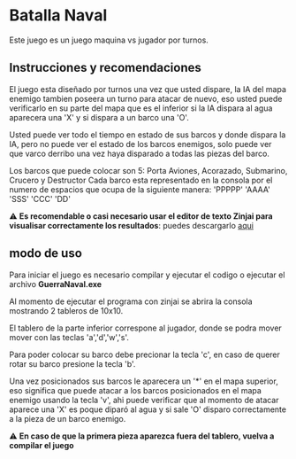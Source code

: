 # Batalla Naval

Este juego es un juego maquina vs jugador por turnos.

## Instrucciones y recomendaciones

El juego esta diseñado por turnos una vez que usted dispare, la IA del mapa enemigo tambien poseera un turno para atacar de nuevo, eso usted puede verificarlo
en su parte del mapa que es el inferior si la IA dispara al agua aparecera una 'X' y si dispara a un barco una 'O'.

Usted puede ver todo el tiempo en estado de sus barcos y donde dispara la IA, pero no puede ver el estado de los barcos enemigos, solo puede ver que varco derribo una vez haya disparado a todas las piezas del barco.

Los barcos que puede colocar son 5: Porta Aviones, Acorazado, Submarino, Crucero y Destructor
Cada barco esta representado en la consola por el numero de espacios que ocupa de la siguiente manera: 'PPPPP' 'AAAA' 'SSS' 'CCC' 'DD'

:warning: **Es recomendable o casi necesario usar el editor de texto Zinjai para visualisar correctamente los resultados**: puedes descargarlo [aqui](https://zinjai.sourceforge.net)

## modo de uso

Para iniciar el juego es necesario compilar y ejecutar el codigo o ejecutar el archivo **GuerraNaval.exe**

Al momento de ejecutar el programa con zinjai se abrira la consola mostrando 2 tableros de 10x10.

El tablero de la parte inferior correspone al jugador, donde se podra mover mover con las teclas 'a','d','w','s'.

Para poder colocar su barco debe precionar la tecla 'c', en caso de querer rotar su barco presione la tecla 'b'.

Una vez posicionados sus barcos le aparecera un '*' en el mapa superior, eso significa que puede atacar a los barcos posicionados en el mapa enemigo
usando la tecla 'v', ahi puede verificar que al momento de atacar aparece una 'X' es poque diparó al agua y si sale 'O' disparo correctamente a la pieza de un barco enemigo.

:warning: **En caso de que la primera pieza aparezca fuera del tablero, vuelva a compilar el juego**

 